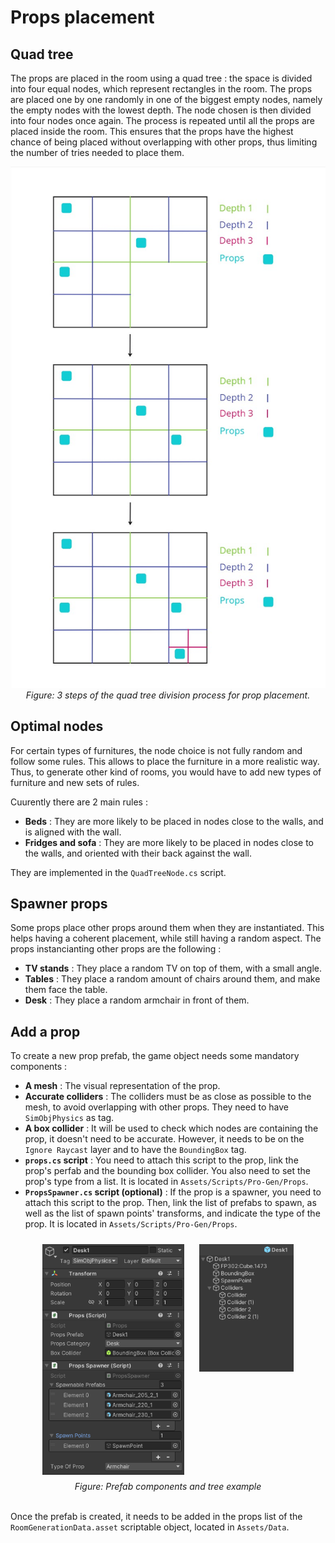 # Props placement

## Quad tree

The props are placed in the room using a quad tree : the space is divided into four equal nodes, which represent rectangles in the room. The props are placed one by one randomly in one of the biggest empty nodes, namely the empty nodes with the lowest depth. The node chosen is then divided into four nodes once again. The process is repeated until all the props are placed inside the room. This ensures that the props have the highest chance of being placed without overlapping with other props, thus limiting the number of tries needed to place them.

<p align="center">
  <img src="../../Img/ISGT.jpg" alt="Quad tree steps">
  <br>
  <em>Figure: 3 steps of the quad tree division process for prop placement.</em>
</p>

## Optimal nodes

For certain types of furnitures, the node choice is not fully random and follow some rules. This allows to place the furniture in a more realistic way. Thus, to generate other kind of rooms, you would have to add new types of furniture and new sets of rules. 

Cuurently there are 2 main rules : 
- **Beds** : They are more likely to be placed in nodes close to the walls, and is aligned with the wall.
- **Fridges and sofa** : They are more likely to be placed in nodes close to the walls, and oriented with their back against the wall.

They are implemented in the ```QuadTreeNode.cs``` script.

## Spawner props

Some props place other props around them when they are instantiated. This helps having a coherent placement, while still having a random aspect. The props instancianting other props are the following :

- **TV stands** : They place a random TV on top of them, with a small angle.
- **Tables** : They place a random amount of chairs around them, and make them face the table.
- **Desk** : They place a random armchair in front of them.

## Add a prop

To create a new prop prefab, the game object needs some mandatory components :
- **A mesh** : The visual representation of the prop.
- **Accurate colliders** : The colliders must be as close as possible to the mesh, to avoid overlapping with other props. They need to have ```SimObjPhysics``` as tag.
- **A box collider** : It will be used to check which nodes are containing the prop, it doesn't need to be accurate. However, it needs to be on the ```Ignore Raycast``` layer and to have the ```BoundingBox``` tag.
- **```props.cs``` script** : You need to attach this script to the prop, link the prop's perfab and the bounding box collider. You also need to set the prop's type from a list. It is located in ```Assets/Scripts/Pro-Gen/Props```.
- **```PropsSpawner.cs``` script (optional)** : If the prop is a spawner, you need to attach this script to the prop. Then, link the list of prefabs to spawn, as well as the list of spawn points' transforms, and indicate the type of the prop. It is located in ```Assets/Scripts/Pro-Gen/Props```.

<div style="text-align: center;">
  <img src="../../Img/Prefab_component.png" alt="Prefab components example" style="width:45%; margin:10px; vertical-align: top;">
  <img src="../../Img/Prefab_tree.png" alt="Prefab tree example" style="width:30%; margin:10px; vertical-align: top;">
  <br>
  <em>Figure: Prefab components and tree example</em>
</div>

<br>

Once the prefab is created, it needs to be added in the props list of the ```RoomGenerationData.asset``` scriptable object, located in ```Assets/Data```. 